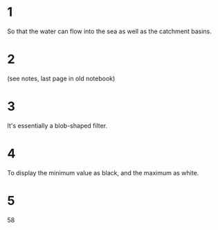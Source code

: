 # 1

So that the water can flow into the sea as well as the catchment
basins.

# 2

(see notes, last page in old notebook)

# 3

It's essentially a blob-shaped filter.

# 4

To display the minimum value as black, and the maximum as white.

# 5

58


